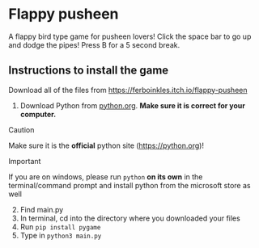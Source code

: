 # Flappy pusheen

A flappy bird type game for pusheen lovers!
Click the space bar to go up and dodge the pipes!
Press B for a 5 second break.

## Instructions to install the game

Download all of the files from https://ferboinkles.itch.io/flappy-pusheen

1. Download Python from [python.org](https://python.org). **Make sure it is correct for your computer.**

> [!Caution]
> Make sure it is the **official** python site (https://python.org)!

> [!Important]
> If you are on windows, please run `python` **on its own** in the terminal/command prompt and install python from the
> microsoft store as well

2. Find main.py
3. In terminal, cd into the directory where you downloaded your files
4. Run `pip install pygame`
5. Type in `python3 main.py` 


